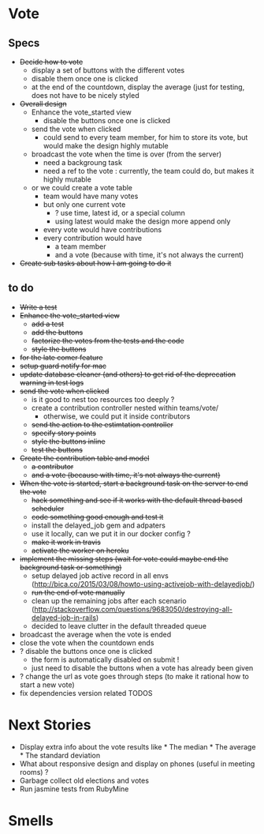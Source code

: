 # Vote

## Specs

* ~~Decide how to vote~~
    * display a set of buttons with the different votes
    * disable them once one is clicked
    * at the end of the countdown, display the average (just for testing, does not have to be nicely styled
* ~~Overall design~~
    * Enhance the vote_started view
        * disable the buttons once one is clicked
    * send the vote when clicked
        * could send to every team member, for him to store its vote, but would make the design highly mutable
    * broadcast the vote when the time is over (from the server)
        * need a backgroung task
        * need a ref to the vote : currently, the team could do, but makes it highly mutable
    * or we could create a vote table
        * team would have many votes
        * but only one current vote
            * ? use time, latest id, or a special column
            * using latest would make the design more append only
        * every vote would have contributions
        * every contribution would have
            * a team member
            * and a vote (because with time, it's not always the current)
* ~~Create sub tasks about how I am going to do it~~

## to do
* ~~Write a test~~
* ~~Enhance the vote_started view~~
    * ~~add a test~~
    * ~~add the buttons~~
    * ~~factorize the votes from the tests and the code~~
    * ~~style the buttons~~
* ~~for the late comer feature~~
* ~~setup guard notify for mac~~
* ~~update database cleaner (and others) to get rid of the deprecation warning in test logs~~
* ~~send the vote when clicked~~
    * is it good to nest too resources too deeply ?
    * create a contribution controller nested within teams/vote/
        * otherwise, we could put it inside contributors
    * ~~send the action to the estimtation controller~~
    * ~~specify story points~~
    * ~~style the buttons inline~~
    * ~~test the buttons~~
* ~~Create the contribution table and model~~
    * ~~a contributor~~
    * ~~and a vote (because with time, it's not always the current)~~
* ~~When the vote is started, start a background task on the server to end the vote~~
    * ~~hack something and see if it works with the default thread based scheduler~~
    * ~~code something good enough and test it~~
    * install the delayed_job gem and adpaters
    * use it locally, can we put it in our docker config ?
    * ~~make it work in travis~~
    * ~~activate the worker on heroku~~
* ~~implement the missing steps (wait for vote could maybe end the background task or something)~~
    * setup delayed job active record in all envs (http://bica.co/2015/03/08/howto-using-activejob-with-delayedjob/)
    * ~~run the end of vote manually~~
    * clean up the remaining jobs after each scenario (http://stackoverflow.com/questions/9683050/destroying-all-delayed-job-in-rails)
    * decided to leave clutter in the default threaded queue
* broadcast the average when the vote is ended
* close the vote when the countdown ends
* ? disable the buttons once one is clicked
    * the form is automatically disabled on submit !
    * just need to disable the buttons when a vote has already been given
* ? change the url as vote goes through steps (to make it rational how to start a new vote)
* fix dependencies version related TODOS

# Next Stories

* Display extra info about the vote results like
        * The median
        * The average
        * The standard deviation
* What about responsive design and display on phones (useful in meeting rooms) ?
* Garbage collect old elections and votes
* Run jasmine tests from RubyMine

# Smells
